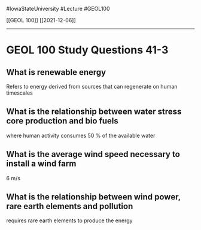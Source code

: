 
#IowaStateUniversity  #Lecture  #GEOL100

[[GEOL 100]] [[2021-12-06]]

---


# GEOL 100 Study Questions 41-3


## What is renewable energy 

Refers to energy derived from sources that can regenerate on human timescales 

## What is the relationship between water stress core production and bio fuels 

where human activity consumes 50 % of the available water 


## What is the average wind speed necessary to install a wind farm 

6 m/s 

## What is the relationship between wind power, rare earth elements and pollution 

requires rare earth elements to produce the energy 